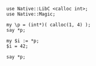     use Native::LibC <calloc int>;
    use Native::Magic;

    my \p = (int*)( calloc(1, 4) );
    say *p;

    my $i := *p;
    $i = 42;

    say *p;
